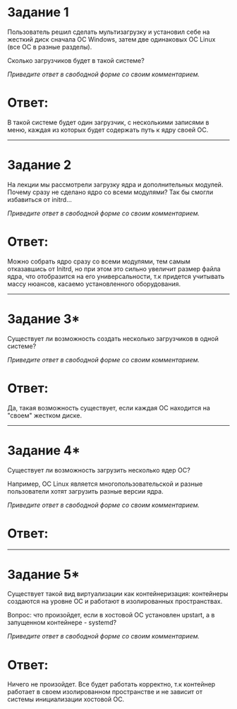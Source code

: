 # Задание 1
Пользователь решил сделать мультизагрузку и установил себе на жесткий диск сначала ОС Windows, затем две одинаковых ОС Linux (все ОС в разные разделы).

Сколько загрузчиков будет в такой системе?

*Приведите ответ в свободной форме со своим комментарием.*  

# Ответ:  
В такой системе будет один загрузчик, с несколькими записями в меню, каждая из которых будет содержать путь к ядру своей ОС.

---

# Задание 2
На лекции мы рассмотрели загрузку ядра и дополнительных модулей. Почему сразу не сделано ядро со всеми модулями? Так бы смогли избавиться от initrd...

*Приведите ответ в свободной форме со своим комментарием.*  

# Ответ:  

Можно собрать ядро сразу со всеми модулями, тем самым отказавшись от Initrd, но при этом это сильно увеличит размер файла ядра, что отобразится на его универсальности, т.к придется учитывать массу нюансов, касаемо установленного оборудования.

---

# Задание 3*
Существует ли возможность создать несколько загрузчиков в одной системе?

*Приведите ответ в свободной форме со своим комментарием.*  

# Ответ:
Да, такая возможность существует, если каждая ОС находится на "своем" жестком диске.  

---

# Задание 4*
Существует ли возможность загрузить несколько ядер ОС?

Например, ОС Linux является многопользовательской и разные пользователи хотят загрузить разные версии ядра.

*Приведите ответ в свободной форме со своим комментарием.*  

# Ответ:

---  

# Задание 5*
Существует такой вид виртуализации как контейнеризация: контейнеры создаются на уровне ОС и работают в изолированных пространствах.

Вопрос: что произойдет, если в хостовой ОС установлен upstart, а в запущенном контейнере - systemd?

*Приведите ответ в свободной форме со своим комментарием.*  

# Ответ:  
Ничего не произойдет. Все будет работать корректно, т.к контейнер работает в своем изолированном пространстве и не зависит от системы инициализации хостовой ОС.
